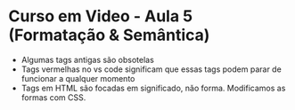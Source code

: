 # Curso em Video - Aula 5 (Formatação & Semântica)

* Algumas tags antigas são obsotelas
* Tags vermelhas no vs code significam que essas tags podem parar de funcionar a qualquer momento
* Tags em HTML são focadas em significado, nǎo forma. Modificamos as formas com CSS.
